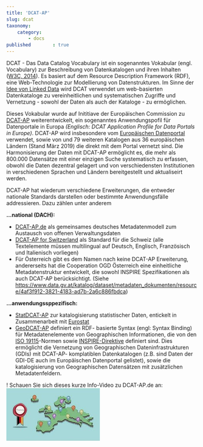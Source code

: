 ```yaml
---
title: 'DCAT-AP'
slug: dcat
taxonomy:
    category:
        - docs
published        : true
---
```


DCAT - Das Data Catalog Vocabulary ist ein sogenanntes Vokabular (engl. Vocabulary) zur Beschreibung von Datenkatalogen und ihren Inhalten ([W3C, 2014](/opendata/literatur#world2014data)). Es basiert auf dem Resource Description Framework (RDF), eine Web-Technologie zur Modellierung von Datenstrukturen. Im Sinne der [Idee von Linked Data](https://www.ted.com/talks/tim_berners_lee_on_the_next_web?language=de) wird DCAT verwendet um web-basierten Datenkataloge zu vereinheitlichen und systematischen Zugriffe und Vernetzung - sowohl der Daten als auch der Kataloge - zu ermöglichen.

Dieses Vokabular wurde auf Inititiave der Europäischen Commission zu [DCAT-AP](https://joinup.ec.europa.eu/solution/dcat-application-profile-data-portals-europe) weiterentwickelt, ein sogenanntes Anwendungspofil für Datenportale in Europa *(Englisch:  DCAT Application Profile for Data Portals in Europe)*. DCAT-AP wird insbesondere vom [Europäischen Datenportal](https://www.europeandataportal.eu/) verwendet, sowie von und 79 weiteren Katalogen aus 36 europäischen Ländern (Stand März 2019) die direkt mit dem Portal vernetzt sind. Die Harmonisierung der Daten mit DCAT-AP ermöglicht es, die mehr als 800.000 Datensätze mit einer einzigen Suche systematisch zu erfassen, obwohl die Daten dezentral gelagert und von verschiedensten Institutionen in verschiedenen Sprachen und Ländern bereitgestellt und aktualiseirt werden.

DCAT-AP hat wiederum verschiedene Erweiterungen, die entweder nationale Standards darstellen oder bestimmte Anwendungsfälle addressieren. Dazu zählen unter anderem

**...national (DACH):**
- [DCAT-AP.de](https://www.dcat-ap.de) als gemeinsames deutsches Metadatenmodell zum Austausch von offenen Verwaltungsdaten
- [DCAT-AP for Switzerland](https://handbook.opendata.swiss/en/library/ch-dcat-ap) als Standard für die Schweiz (alle Textelemente müssen multilingual auf Deutsch, Englisch, Französisch und Italienisch vorliegen)
- Für Österreich gibt es dem Namen nach keine DCAT-AP Erweiterung, andererseits hat die Cooperation OGD Österreich eine einheitliche Metadatenstruktur entwickelt, die sowohl INSPIRE Spezifikationen als auch DCAT-AP berücksichtigt. (Siehe https://www.data.gv.at/katalog/dataset/metadaten_dokumenten/resource/4af3f912-3821-4183-ad7b-2a6c886fbdca)

**...anwendungssppezifisch:**
- [StatDCAT-AP](https://joinup.ec.europa.eu/release/statdcat-ap-v100) zur katalogisierung statistischer Daten, entickelt in Zusammenarbeit mit [Eurostat](https://ec.europa.eu/eurostat/)
- [GeoDCAT-AP](https://joinup.ec.europa.eu/release/dcat-ap/12) definiert ein RDF- basierte Syntax (engl: Syntax Binding) für Metadatenelemente von Geographischen Informationen, die von den [ISO 19115](https://www.iso.org/search.html?q=ISO%2019115)-Normen sowie [INSPIRE-Direktive](https://inspire.ec.europa.eu/) definiert sind. Dies ermöglicht die Vernetzung von Geographischen Dateninfrastrukturen (GDIs) mit DCAT-AP- komplatiblen Datenkatalogen (z.B. sind Daten der GDI-DE auch im Europäischen Datenportal gelistet), sowie die katalogisierung von Geographischen Datensätzen mit zusätzlichen Metadatenfeldern.


! Schauen Sie sich dieses kurze Info-Video zu DCAT-AP.de an: <br/>[![zum Video](dcat_ap_de_video.jpg?classes=caption "DCAT-AP.de - der Standard zum Austausch von offenen Daten der öffentlichen Verwaltung")](https://www.youtube.com/watch?v=DGCay_bbvDc)

<!--
Caption: DCAT-AP.de - der Standard zum Austausch von offenen Daten der öffentlichen Verwaltung


(Siehe auch https://joinup.ec.europa.eu/document/national-extensions-analysis-dcat-ap)
verwendet um die Dat



und dazu genutzt, die Metadaten in



verwendet und dazu


auf ein Best



Sinn des Vokabulars ist es, in einem einheitlichen maschinenlesbaren Format (technische Interoperabilität) und mit klar definierten Metadaten-Feldern (semantische Interoperabilität) Informationen über die Datensätze, die ein Datenkatalog enthält zu erfassen. Dadurch ist es möglich, solche Kataloge systematisch zu dursuchen und Auszuwerten. Die Ansätze sind dabei übertragbar: z.B. kann der Datenkatalog des Europäischen Datenportals auf die gleiche Weise ausgewertet werden wie das deutsche Datenportal GovData.

Die Europäische Union hat DCAT weiterentwickelt

DCAT ist wird insbesondere von Open Data-Portalen der öffentlichen Verwaltung verwendet. Die



 Im Zuge nationaler oder und internationaler Bemühungen sind verschiedene Metadaten-Strukturen als Standards für Open Government Data entwickelt wurden, welche eine sogenanntes


Es gibt offizielle Standards

https://www.dcat-ap.de/def/


Do sind dem DCAT-Vokabular abgleitet sind


Bei Standisierten Schnit


 und sogar untereinander zu vernetzen. Bei einer einheitlichen Metadatenstruktur und Schnittstellen ist es auch möglich, mehrere Datenkataloge auf die gleiche Weise auszuwerten und zu dursuchen.






Metadatenmodel

https://www.govdata.de/ckan/catalog/catalog.rdf?profiles=euro_dcat_ap,dcatap_de
-->
